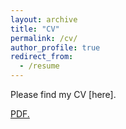 ```yaml
---
layout: archive
title: "CV"
permalink: /cv/
author_profile: true
redirect_from:
  - /resume
---
```



Please find my CV [here].

<a href="https://github.com/ssijaz/ssijaz.github.io/blob/master/Ijaz_CV_Fall2022.pdf" target="_blank">PDF.</a>


